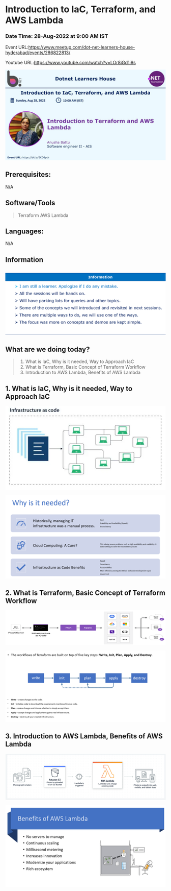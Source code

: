 # Introduction to IaC, Terraform, and AWS Lambda

### Date Time: 28-Aug-2022 at 9:00 AM IST

Event URL:https://www.meetup.com/dot-net-learners-house-hyderabad/events/286822813/

Youtube URL:https://www.youtube.com/watch?v=LOr8iGd1i8s

![Anusha|150x150](./Documentation/Images/Anusha.PNG)

## Prerequisites:

N/A

## Software/Tools

> Terraform
> AWS Lambda

## Languages:

N/A

## Information

## ![Information | 100x100](./Documentation/Images/Information.PNG)

## What are we doing today?

> 1. What is IaC, Why is it needed, Way to Approach IaC
> 2. What is Terraform, Basic Concept of Terraform Workflow
> 3. Introduction to AWS Lambda, Benefits of AWS Lambda

## 1. What is IaC, Why is it needed, Way to Approach IaC

![IaC | 100x100](./Documentation/Images/IaC.PNG)

![IaC1 | 100x100](./Documentation/Images/IaC1.PNG)

## 2. What is Terraform, Basic Concept of Terraform Workflow

![Terraform | 100x100](./Documentation/Images/Terraform.PNG)

![Terraform1 | 100x100](./Documentation/Images/Terraform1.PNG)

## 3. Introduction to AWS Lambda, Benefits of AWS Lambda

![AWSLambda | 100x100](./Documentation/Images/AWSLambda.PNG)

![AWSLambda1 | 100x100](./Documentation/Images/AWSLambda1.PNG)
